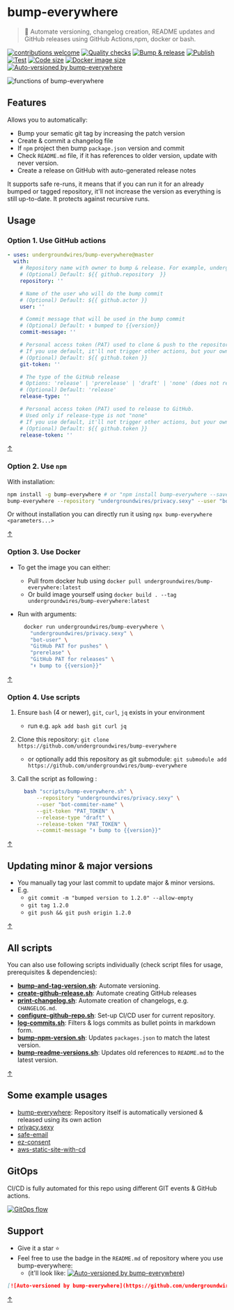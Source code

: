 # bump-everywhere

> 🚀 Automate versioning, changelog creation, README updates and GitHub releases using GitHub Actions,npm, docker or bash.

[![contributions welcome](https://img.shields.io/badge/contributions-welcome-brightgreen.svg?style=flat)](https://github.com/undergroundwires/bump-everywhere/issues)
[![Quality checks](https://github.com/undergroundwires/bump-everywhere/workflows/Quality%20checks/badge.svg)](./.github/workflows/quality-checks.yaml)
[![Bump & release](https://github.com/undergroundwires/bump-everywhere/workflows/Bump%20&%20release/badge.svg)](./.github/workflows/bump-and-release.yaml)
[![Publish](https://github.com/undergroundwires/bump-everywhere/workflows/Publish/badge.svg)](./.github/workflows/publish.yaml)
[![Test](https://github.com/undergroundwires/bump-everywhere/workflows/Test/badge.svg)](./.github/workflows/test.yaml)
[![Code size](https://img.shields.io/github/languages/code-size/undergroundwires/bump-everywhere)](./scripts)
[![Docker image size](https://img.shields.io/docker/image-size/undergroundwires/bump-everywhere)](https://hub.docker.com/r/undergroundwires/bump-everywhere)
[![Auto-versioned by bump-everywhere](https://github.com/undergroundwires/bump-everywhere/blob/master/badge.svg?raw=true)](https://github.com/undergroundwires/bump-everywhere)
<!-- [![npm](https://img.shields.io/npm/v/bump-everywhere/latest)](https://www.npmjs.com/package/bump-everywhere) -->

![functions of bump-everywhere](./img/functions.png)

## Features

Allows you to automatically:

- Bump your sematic git tag by increasing the patch version
- Create & commit a changelog file
- If `npm` project then bump `package.json` version and commit
- Check `README.md` file, if it has references to older version, update with never version.
- Create a release on GitHub with auto-generated release notes

It supports safe re-runs, it means that if you can run it for an already bumped or tagged repository, it'll not increase the version as everything is still up-to-date. It protects against recursive runs.

## Usage

### Option 1. Use GitHub actions

```yaml
- uses: undergroundwires/bump-everywhere@master
  with:
    # Repository name with owner to bump & release. For example, undergroundwires/bump-everywhere
    # (Optional) Default: ${{ github.repository  }}
    repository: ''

    # Name of the user who will do the bump commit
    # (Optional) Default: ${{ github.actor }}
    user: ''

    # Commit message that will be used in the bump commit
    # (Optional) Default: ⬆️ bumped to {{version}}
    commit-message: ''

    # Personal access token (PAT) used to clone & push to the repository.
    # If you use default, it'll not trigger other actions, but your own PAT then it triggers new actions
    # (Optional) Default: ${{ github.token }}
    git-token: ''

    # The type of the GitHub release
    # Options: 'release' | 'prerelease' | 'draft' | 'none' (does not release)
    # (Optional) Default: 'release'
    release-type: ''

    # Personal access token (PAT) used to release to GitHub.
    # Used only if release-type is not "none"
    # If you use default, it'll not trigger other actions, but your own PAT then it triggers new actions
    # (Optional) Default: ${{ github.token }}
    release-token: ''
```

[↑](#bump-everywhere)

### Option 2. Use `npm`

With installation:

```sh
npm install -g bump-everywhere # or "npm install bump-everywhere --save-dev" for local installations
bump-everywhere --repository "undergroundwires/privacy.sexy" --user "bot-commiter-name" --git-token "PAT_TOKEN" --relase-type "release" --release-token "PAT_TOKEN" --commit-message "⬆️ Bump everywhere"
```

Or without installation you can directly run it using `npx bump-everywhere <parameters...>`

[↑](#bump-everywhere)

### Option 3. Use Docker

- To get the image you can either:
  - Pull from docker hub using `docker pull undergroundwires/bump-everywhere:latest`
  - Or build image yourself using `docker build . --tag undergroundwires/bump-everywhere:latest`
- Run with arguments:

  ```sh
    docker run undergroundwires/bump-everywhere \
      "undergroundwires/privacy.sexy" \
      "bot-user" \
      "GitHub PAT for pushes" \
      "prerelase" \
      "GitHub PAT for releases" \
      "⬆️ bump to {{version}}"
  ```

[↑](#bump-everywhere)

### Option 4. Use scripts

1. Ensure `bash` (4 or newer), `git`, `curl`, `jq` exists in your environment
   - run e.g. `apk add bash git curl jq`
2. Clone this repository: `git clone https://github.com/undergroundwires/bump-everywhere`
   - or optionally add this repository as git submodule: `git submodule add https://github.com/undergroundwires/bump-everywhere`
3. Call the script as following :

   ```sh
     bash "scripts/bump-everywhere.sh" \
         --repository "undergroundwires/privacy.sexy" \
         --user "bot-commiter-name" \
         --git-token "PAT_TOKEN" \
         --release-type "draft" \
         --release-token "PAT_TOKEN" \
         --commit-message "⬆️ bump to {{version}}"
   ```

[↑](#bump-everywhere)

## Updating minor & major versions

- You manually tag your last commit to update major & minor versions.
- E.g.
  - `git commit -m "bumped version to 1.2.0" --allow-empty`
  - `git tag 1.2.0`
  - `git push && git push origin 1.2.0`

[↑](#bump-everywhere)

## All scripts

You can also use following scripts individually (check script files for usage, prerequisites & dependencies):

- **[bump-and-tag-version.sh](./scripts/bump-and-tag-version.sh)**: Automate versioning.
- **[create-github-release.sh](./scripts/create-github-release.sh)**: Automate creating GitHub releases
- **[print-changelog.sh](./scripts/print-changelog.sh)**: Automate creation of changelogs, e.g. `CHANGELOG.md`.
- **[configure-github-repo.sh](./scripts/configure-github-repo.sh)**: Set-up CI/CD user for current repository.
- **[log-commits.sh](./scripts/shared/log-commits.sh)**: Filters & logs commits as bullet points in markdown form.
- **[bump-npm-version.sh](./scripts/bump-npm-version.sh)**: Updates `packages.json` to match the latest version.
- **[bump-readme-versions.sh](./scripts/bump-readme-versions.sh)**: Updates old references to `README.md` to the latest version.

[↑](#bump-everywhere)

## Some example usages

- [bump-everywhere](https://github.com/undergroundwires/bump-everywhere#gitops): Repository itself is automatically versioned & released using its own action
- [privacy.sexy](https://github.com/undergroundwires/privacy.sexy#gitops-cicd-to-aws)
- [safe-email](https://github.com/undergroundwires/safe-email#gitops)
- [ez-consent](https://github.com/undergroundwires/ez-consent#gitops)
- [aws-static-site-with-cd](https://github.com/undergroundwires/aws-static-site-with-cd)

## GitOps

CI/CD is fully automated for this repo using different GIT events & GitHub actions.

[![GitOps flow](./img/gitops.png)](./.github/workflows)

## Support

- Give it a star ⭐
- Feel free to use the badge in the `README.md` of repository where you use bump-everywhere:
  - (it'll look like: [![Auto-versioned by bump-everywhere](https://github.com/undergroundwires/bump-everywhere/blob/master/badge.svg?raw=true)](https://github.com/undergroundwires/bump-everywhere))

```markdown
[![Auto-versioned by bump-everywhere](https://github.com/undergroundwires/bump-everywhere/blob/master/badge.svg?raw=true)](https://github.com/undergroundwires/bump-everywhere)
```

[↑](#bump-everywhere)
